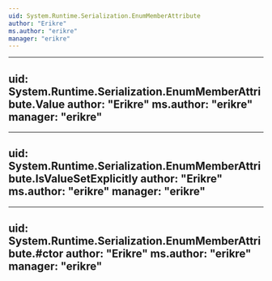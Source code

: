 ```yaml
---
uid: System.Runtime.Serialization.EnumMemberAttribute
author: "Erikre"
ms.author: "erikre"
manager: "erikre"
---
```


---
uid: System.Runtime.Serialization.EnumMemberAttribute.Value
author: "Erikre"
ms.author: "erikre"
manager: "erikre"
---

---
uid: System.Runtime.Serialization.EnumMemberAttribute.IsValueSetExplicitly
author: "Erikre"
ms.author: "erikre"
manager: "erikre"
---

---
uid: System.Runtime.Serialization.EnumMemberAttribute.#ctor
author: "Erikre"
ms.author: "erikre"
manager: "erikre"
---
